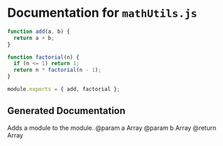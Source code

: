 # Documentation for `mathUtils.js`

```javascript
function add(a, b) {
  return a + b;
}

function factorial(n) {
  if (n <= 1) return 1;
  return n * factorial(n - 1);
}

module.exports = { add, factorial };

```

## Generated Documentation

Adds a module to the module. @param a Array @param b Array @return Array
